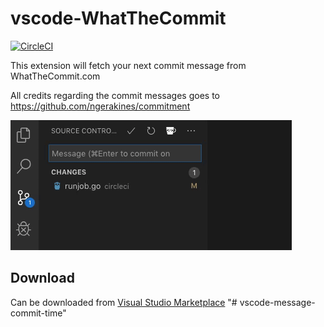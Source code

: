 # vscode-WhatTheCommit

[![CircleCI](https://circleci.com/gh/Gaardsholt/vscode-whatthecommit.svg?style=svg)](https://circleci.com/gh/Gaardsholt/vscode-whatthecommit)

This extension will fetch your next commit message from WhatTheCommit.com

All credits regarding the commit messages goes to https://github.com/ngerakines/commitment

![alt text](resources/images/demo.gif "Extension demo")

## Download
Can be downloaded from [Visual Studio Marketplace](https://marketplace.visualstudio.com/items?itemName=Gaardsholt.vscode-whatthecommit)
"# vscode-message-commit-time" 
